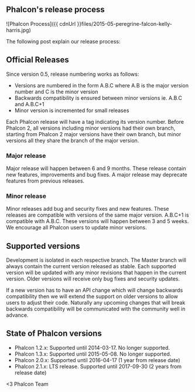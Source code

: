 ## Phalcon's release process

![Phalcon Process]({{ cdnUrl }}files/2015-05-peregrine-falcon-kelly-harris.jpg)

The following post explain our release process:

## Official Releases

Since version 0.5, release numbering works as follows:

* Versions are numbered in the form A.B.C where A.B is the major version number and C is the minor version  
* Backwards compatibility is ensured between minor versions ie. A.B.C and A.B.C+1
* Minor version is incremented for small releases

Each Phalcon release will have a tag indicating its version number. Before Phalcon 2, all versions including minor versions had their own branch, starting from Phalcon 2 major versions have their own branch, but minor versions all they share the branch of the major version.

### Major release

Major release will happen between 6 and 9 months. These release contain new features, improvements and bug fixes. A major release may deprecate features from previous releases.

### Minor release

Minor releases add bug and security fixes and new features. These releases are compatible with versions of the same major version. A.B.C+1 is compatible with A.B.C. These versions will happen between 3 and 5 weeks. We encourage all Phalcon users to update minor versions.

## Supported versions

Development is isolated in each respective branch. The Master branch will always contain the current version released as stable. Each supported version will be updated with any minor revisions that happen in the current version. Older versions will receive only bug fixes and security updates.

If a new version has to have an API change which will change backwards compatibility then we will extend the support on older versions to allow users to adjust their code. Naturally any upcoming changes that will break backwards compatibility will be communicated with the community well in advance.

## State of Phalcon versions

* Phalcon 1.2.x: Supported until 2014-03-17. No longer supported.
* Phalcon 1.3.x: Supported until 2015-05-08. No longer supported.
* Phalcon 2.0.x: Supported until 2016-04-17 (1 year from release date)
* Phalcon 2.1.x: LTS release. Supported until 2017-09-30 (2 years from release date)


<3 Phalcon Team
